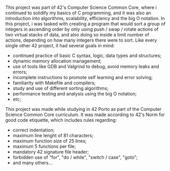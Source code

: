 This project was part of 42's Computer Science Common Core, where i continued
to solidify my basics of C programming, and it was also an introduction into
algorithms, scalability, efficiency and the big O notation.
In this project, i was tasked with creating a program that would sort a group
of integers in ascending order by only using push / swap / rotate actions of
two virtual stacks of data, and also doing so inside a limit number of actions,
depending on how many integers there were to sort.
Like every single other 42 project, it had several goals in mind:
- continued practice of basic C syntax, logic, data types and structures;
- dynamic memory allocation management;
- use of tools like GDB and Valgrind to debug, avoid memory leaks and errors;
- incomplete instructions to promote self learning and error solving;
- familiarity with Makefile and compilers;
- study and use of different sorting algorithms;
- performance testing and analysis using the big O notation;
- etc;

This project was made while studying in 42 Porto as part of the Computer Science
Common Core curriculum.
It was made according to 42's Norm for good code etiquette, which includes rules regarding:
- correct indentation;
- maximum line lenght of 81 characters;
- maximum function size of 25 lines;
- maximum 5 functions per file;
- mandatory 42 signature file header;
- forbidden use of "for", "do / while", "switch / case", "goto";
- and many others...
